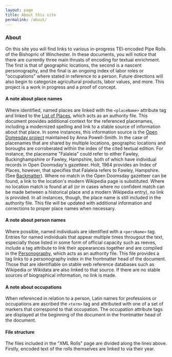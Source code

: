 ```yaml
---
layout: page
title: About this site
permalink: /about/
---
```


### About

On this site you will find links to various in-progress TEI-encoded Pipe Rolls of the Bishopric of Winchester. In these documents, you will notice that there are currently three main thrusts of encoding for textual enrichment. The first is that of geographic locations, the second is a nascent personography, and the final is an ongoing index of labor roles or "occupations" where stated in reference to a person. Future directions will also begin to categorize agricultural products, labor values, and more. This project is a work in progress and a proof of concept.

#### A note about place names
Where identified, named places are linked with the `<placeName>` attribute tag and linked to the [List of Places](https://github.com/comp-methods-fsu-2021/hunter_winchesterrolls/blob/736b796d9b08ac7cea0a8f71986aba94ea3f0d78/XML%20docs/Places.xml), which acts as an authority file. This document provides additional context for the referenced placenames, including a modernized spelling and link to a stable source of information about that place. In some instances, this information source is the [Open Domesday project](https://opendomesday.org/) maintained by Anna Powell-Smith. In the case of placenames that are shared by multiple locations, geographic locations and boroughs are corroberated within the index of the cited textual edition. For instance, the placename "Falaleia" could refer to either Fawley, Buckinghampshire or Fawley, Hampshire, both of which have individual records in Open Doomsday's gazetteer. Holt, 1964 provides an Index of Places, however, that specifies that Falaleia refers to Fawley, Hampshire. (See [Backmatter](https://github.com/comp-methods-fsu-2021/hunter_winchesterrolls/blob/master/1208-1209_Holt/1208-1209_Holt_c_backmatter.txt)). Where no match in the Open Doomsday gazetteer can be found, a link to the location's modern Wikipedia page is substituted. Where no location match is found at all (or in cases where no confident match can be made between a historical place and a modern Wikipedia entry), no link is provided. In all instances, though, the place name is still included in the authority file. This file will be updated with additional information and corrections to proper place names when necessary.

#### A note about person names
Where possible, named individuals are identified with a `<persName>` tag. Entries for named individuals that appear multiple times througout the text, especially those listed in some form of official capacity such as reeves, include a tag attribute to link their appearances together and are compiled in the [Personography](https://github.com/comp-methods-fsu-2021/hunter_winchesterrolls/blob/736b796d9b08ac7cea0a8f71986aba94ea3f0d78/XML%20docs/People.xml), which acts as an authority file. This file provides a  tag links to a personography index in the frontmatter head of the document. Those that are identifiable on stable web reference databases such as Wikipedia or Wikidata are also linked to that source. If there are no stable sources of biographical information, no link is made.

#### A note about occupations
When referenced in relation to a person, Latin names for professions or occupations are ascribed the `<term>` tag and attributed with one of a set of markers that correspond to that occupation. The occupation attribute tags are displayed at the beginning of the document in the frontmatter head of the document.

#### File structure
The files included in the "XML Rolls" page are divided along the lines above. Firstly, encoded text of the rolls themselves are linked to via their year.